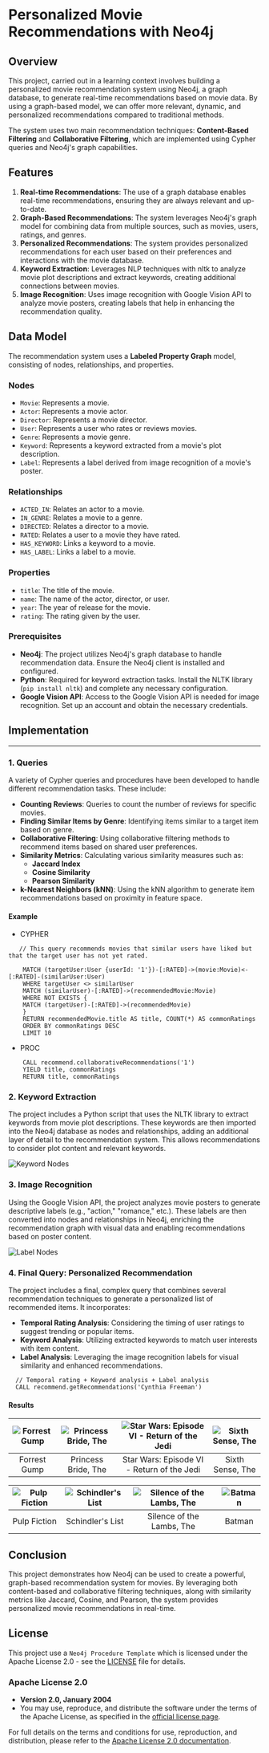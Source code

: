 # Personalized Movie Recommendations with Neo4j

## Overview

This project, carried out in a learning context involves building a personalized movie recommendation system using Neo4j, a graph database, to generate real-time recommendations based on movie data. By using a graph-based model, we can offer more relevant, dynamic, and personalized recommendations compared to traditional methods.

The system uses two main recommendation techniques: **Content-Based Filtering** and **Collaborative Filtering**, which are implemented using Cypher queries and Neo4j's graph capabilities.

## Features

1. **Real-time Recommendations**: The use of a graph database enables real-time recommendations, ensuring they are always relevant and up-to-date.
2. **Graph-Based Recommendations**: The system leverages Neo4j's graph model for combining data from multiple sources, such as movies, users, ratings, and genres.
3. **Personalized Recommendations**: The system provides personalized recommendations for each user based on their preferences and interactions with the movie database.
4. **Keyword Extraction**: Leverages NLP techniques with nltk to analyze movie plot descriptions and extract keywords, creating additional connections between movies.
5. **Image Recognition**: Uses image recognition with Google Vision API to analyze movie posters, creating labels that help in enhancing the recommendation quality.

## Data Model

The recommendation system uses a **Labeled Property Graph** model, consisting of nodes, relationships, and properties.

### Nodes
- `Movie`: Represents a movie.
- `Actor`: Represents a movie actor.
- `Director`: Represents a movie director.
- `User`: Represents a user who rates or reviews movies.
- `Genre`: Represents a movie genre.
- `Keyword`: Represents a keyword extracted from a movie's plot description.
- `Label`: Represents a label derived from image recognition of a movie's poster.

### Relationships
- `ACTED_IN`: Relates an actor to a movie.
- `IN_GENRE`: Relates a movie to a genre.
- `DIRECTED`: Relates a director to a movie.
- `RATED`: Relates a user to a movie they have rated.
- `HAS_KEYWORD`: Links a keyword to a movie.
- `HAS_LABEL`: Links a label to a movie.

### Properties
- `title`: The title of the movie.
- `name`: The name of the actor, director, or user.
- `year`: The year of release for the movie.
- `rating`: The rating given by the user.

### Prerequisites

- **Neo4j**: The project utilizes Neo4j's graph database to handle recommendation data. Ensure the Neo4j client is installed and configured.
- **Python**: Required for keyword extraction tasks. Install the NLTK library (`pip install nltk`) and complete any necessary configuration.
- **Google Vision API**: Access to the Google Vision API is needed for image recognition. Set up an account and obtain the necessary credentials.

## Implementation

---
### 1. Queries

A variety of Cypher queries and procedures have been developed to handle different recommendation tasks. These include:

- **Counting Reviews**: Queries to count the number of reviews for specific movies.
- **Finding Similar Items by Genre**: Identifying items similar to a target item based on genre.
- **Collaborative Filtering**: Using collaborative filtering methods to recommend items based on shared user preferences.
- **Similarity Metrics**: Calculating various similarity measures such as:
   - **Jaccard Index**
   - **Cosine Similarity**
   - **Pearson Similarity**
- **k-Nearest Neighbors (kNN)**: Using the kNN algorithm to generate item recommendations based on proximity in feature space.

#### Example 

- CYPHER
```
   // This query recommends movies that similar users have liked but that the target user has not yet rated.
    
    MATCH (targetUser:User {userId: '1'})-[:RATED]->(movie:Movie)<-[:RATED]-(similarUser:User)
    WHERE targetUser <> similarUser
    MATCH (similarUser)-[:RATED]->(recommendedMovie:Movie)
    WHERE NOT EXISTS {
    MATCH (targetUser)-[:RATED]->(recommendedMovie)
    }
    RETURN recommendedMovie.title AS title, COUNT(*) AS commonRatings
    ORDER BY commonRatings DESC
    LIMIT 10
```
- PROC
```
    CALL recommend.collaborativeRecommendations('1')
    YIELD title, commonRatings
    RETURN title, commonRatings
```

### 2. Keyword Extraction

The project includes a Python script that uses the NLTK library to extract keywords from movie plot descriptions. These keywords are then imported into the Neo4j database as nodes and relationships, adding an additional layer of detail to the recommendation system. This allows recommendations to consider plot content and relevant keywords.

![Keyword Nodes](keyword_nodes.png)

### 3. Image Recognition

Using the Google Vision API, the project analyzes movie posters to generate descriptive labels (e.g., "action," "romance," etc.). These labels are then converted into nodes and relationships in Neo4j, enriching the recommendation graph with visual data and enabling recommendations based on poster content.

![Label Nodes](label_nodes.png)

### 4. Final Query: Personalized Recommendation

The project includes a final, complex query that combines several recommendation techniques to generate a personalized list of recommended items. It incorporates:

- **Temporal Rating Analysis**: Considering the timing of user ratings to suggest trending or popular items.
- **Keyword Analysis**: Utilizing extracted keywords to match user interests with item content.
- **Label Analysis**: Leveraging the image recognition labels for visual similarity and enhanced recommendations.

```cypher
  // Temporal rating + Keyword analysis + Label analysis
  CALL recommend.getRecommendations('Cynthia Freeman')
```

#### Results

| ![Forrest Gump](https://image.tmdb.org/t/p/w440_and_h660_face/clolk7rB5lAjs41SD0Vt6IXYLMm.jpg) | ![Princess Bride, The](https://image.tmdb.org/t/p/w440_and_h660_face/2FC9L9MrjBoGHYjYZjdWQdopVYb.jpg) | ![Star Wars: Episode VI - Return of the Jedi](https://image.tmdb.org/t/p/w440_and_h660_face/mDCBQNhR6R0PVFucJl0O4Hp5klZ.jpg) | ![Sixth Sense, The](https://image.tmdb.org/t/p/w440_and_h660_face/fIssD3w3SvIhPPmVo4WMgZDVLID.jpg) |
|:-----------------------------------------------------------------------------------------------:|:------------------------------------------------------------------------------------------------------:|:-------------------------------------------------------------------------------------------------------------:|:---------------------------------------------------------------------------------------------------:|
| Forrest Gump                                                                                    | Princess Bride, The                                                                                    | Star Wars: Episode VI - Return of the Jedi                                                                    | Sixth Sense, The                                                                                   |

| ![Pulp Fiction](https://image.tmdb.org/t/p/w440_and_h660_face/yAaf4ybTENKPicqzsAoW6Emxrag.jpg) | ![Schindler's List](https://image.tmdb.org/t/p/w440_and_h660_face/c8Ass7acuOe4za6DhSattE359gr.jpg) | ![Silence of the Lambs, The](https://image.tmdb.org/t/p/w440_and_h660_face/rplLJ2hPcOQmkFhTqUte0MkEaO2.jpg) | ![Batman](https://image.tmdb.org/t/p/w440_and_h660_face/lH3dsbxA4wLalWKNYpVldX8zfPP.jpg) |
|:------------------------------------------------------------------------------------------------:|:--------------------------------------------------------------------------------------------------:|:----------------------------------------------------------------------------------------------------------:|:---------------------------------------------------------------------------------------:|
| Pulp Fiction                                                                                     | Schindler's List                                                                                   | Silence of the Lambs, The                                                                                  | Batman                                                                                  |

## Conclusion

This project demonstrates how Neo4j can be used to create a powerful, graph-based recommendation system for movies. By leveraging both content-based and collaborative filtering techniques, along with similarity metrics like Jaccard, Cosine, and Pearson, the system provides personalized movie recommendations in real-time.

## License

This project use a `Neo4j Procedure Template` which is licensed under the Apache License 2.0 - see the [LICENSE](neo4j-procedure-template-5.x/LICENSE) file for details.

### Apache License 2.0
- **Version 2.0, January 2004**
- You may use, reproduce, and distribute the software under the terms of the Apache License, as specified in the [official license page](http://www.apache.org/licenses/).

For full details on the terms and conditions for use, reproduction, and distribution, please refer to the [Apache License 2.0 documentation](http://www.apache.org/licenses/LICENSE-2.0).
